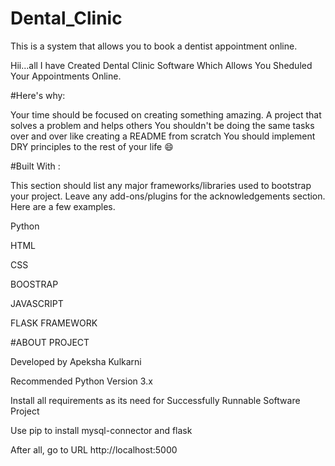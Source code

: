 # Dental_Clinic
This is a system that allows you to book a dentist appointment online.

Hii...all I have Created Dental Clinic Software Which Allows You Sheduled Your Appointments Online. 

#Here's why:

Your time should be focused on creating something amazing. A project that solves a problem and helps others You shouldn't be doing the same tasks over and over like creating a README from scratch You should implement DRY principles to the rest of your life 😄

#Built With :

This section should list any major frameworks/libraries used to bootstrap your project. Leave any add-ons/plugins for the acknowledgements section. Here are a few examples.

Python

HTML

CSS

BOOSTRAP

JAVASCRIPT

FLASK FRAMEWORK

#ABOUT PROJECT

Developed by Apeksha Kulkarni

Recommended Python Version 3.x

Install all requirements as its need for Successfully Runnable Software Project

Use pip to install mysql-connector and flask

After all, go to URL http://localhost:5000


